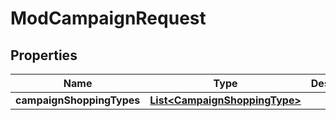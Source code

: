 

# ModCampaignRequest


## Properties

Name | Type | Description | Notes
------------ | ------------- | ------------- | -------------
**campaignShoppingTypes** | [**List&lt;CampaignShoppingType&gt;**](CampaignShoppingType.md) |  |  [optional]



